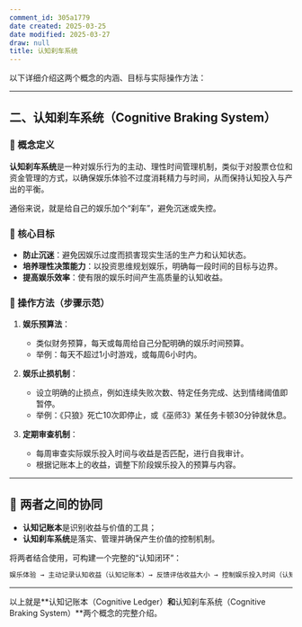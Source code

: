 ```yaml
---
comment_id: 305a1779
date created: 2025-03-25
date modified: 2025-03-27
draw: null
title: 认知刹车系统
---
```

以下详细介绍这两个概念的内涵、目标与实际操作方法：

---

## 二、认知刹车系统（Cognitive Braking System）

### 📌 概念定义

**认知刹车系统**是一种对娱乐行为的主动、理性时间管理机制，类似于对股票仓位和资金管理的方式，以确保娱乐体验不过度消耗精力与时间，从而保持认知投入与产出的平衡。

通俗来说，就是给自己的娱乐加个“刹车”，避免沉迷或失控。

### 🎯 核心目标

- **防止沉迷**：避免因娱乐过度而损害现实生活的生产力和认知状态。
- **培养理性决策能力**：以投资思维规划娱乐，明确每一段时间的目标与边界。
- **提高娱乐效率**：使有限的娱乐时间产生高质量的认知收益。

### 🔧 操作方法（步骤示范）

1. **娱乐预算法**：
    
    - 类似财务预算，每天或每周给自己分配明确的娱乐时间预算。
    - 举例：每天不超过1小时游戏，或每周6小时内。
2. **娱乐止损机制**：
    
    - 设立明确的止损点，例如连续失败次数、特定任务完成、达到情绪阈值即暂停。
    - 举例：《只狼》死亡10次即停止，或《巫师3》某任务卡顿30分钟就休息。
3. **定期审查机制**：
    
    - 每周审查实际娱乐投入时间与收益是否匹配，进行自我审计。
    - 根据记账本上的收益，调整下阶段娱乐投入的预算与内容。

---

## 🧩 两者之间的协同

- **认知记账本**是识别收益与价值的工具；
- **认知刹车系统**是落实、管理并确保产生价值的控制机制。

将两者结合使用，可构建一个完整的“认知闭环”：

```Java
娱乐体验 → 主动记录认知收益（认知记账本）→ 反馈评估收益大小 → 控制娱乐投入时间（认知刹车系统） → 优化下一轮娱乐体验。
```

---

以上就是**认知记账本（Cognitive Ledger）**和**认知刹车系统（Cognitive Braking System）**两个概念的完整介绍。
